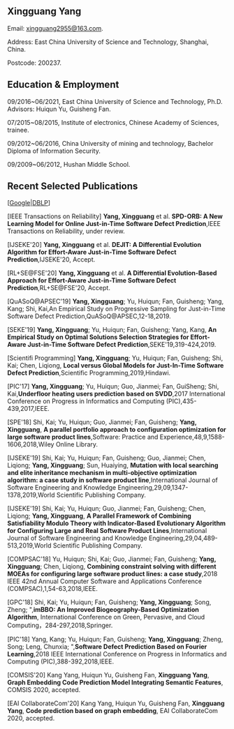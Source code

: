 ## Xingguang Yang

Email: xingguang2955@163.com.

Address: East China University of Science and Technology, Shanghai, China.

Postcode: 200237.

## Education & Employment
09/2016~06/2021, East China University of Science and Technology, Ph.D. Advisors: Huiqun Yu, Guisheng Fan.

07/2015~08/2015, Institute of electronics, Chinese Academy of Sciences, trainee.

09/2012~06/2016, China University of mining and technology, Bachelor Diploma of Information Security.

09/2009~06/2012, Hushan Middle School.

## Recent Selected Publications
[[Google][1]|[DBLP][2]]

[IEEE Transactions on Reliability] **Yang, Xingguang** et al. **SPD-ORB: A New Learning Model for Online Just-in-Time Software Defect Prediction**,IEEE Transactions on Reliability, under review.

[IJSEKE'20] **Yang, Xingguang** et al. **DEJIT: A Differential Evolution Algorithm for Effort-Aware Just-in-Time Software Defect Prediction**,IJSEKE'20, Accept.

[RL+SE@FSE'20] **Yang, Xingguang** et al. **A Differential Evolution-Based Approach for Effort-Aware Just-in-Time Software Defect Prediction**,RL+SE@FSE'20, Accept.



[QuASoQ@APSEC'19] **Yang, Xingguang**; Yu, Huiqun; Fan, Guisheng; Yang, Kang; Shi, Kai,An Empirical Study on Progressive Sampling for Just-in-Time Software Defect Prediction,QuASoQ@APSEC,12-18,2019.

[SEKE'19] **Yang, Xingguang**; Yu, Huiqun; Fan, Guisheng; Yang, Kang, **An Empirical Study on Optimal Solutions Selection Strategies for Effort-Aware Just-in-Time Software Defect Prediction**,SEKE'19,319-424,2019.

[Scientifi Programming] **Yang, Xingguang**; Yu, Huiqun; Fan, Guisheng; Shi, Kai; Chen, Liqiong, **Local versus Global Models for Just-In-Time Software Defect Prediction**,Scientific Programming,2019,Hindawi.

[PIC'17] **Yang, Xingguang**; Yu, Huiqun; Guo, Jianmei; Fan, GuiSheng; Shi, Kai,**Underfloor heating users prediction based on SVDD**,2017 International Conference on Progress in Informatics and Computing (PIC),435-439,2017,IEEE.


[SPE'18] Shi, Kai; Yu, Huiqun; Guo, Jianmei; Fan, Guisheng; **Yang, Xingguang**, **A parallel portfolio approach to configuration optimization for large software product lines**,Software: Practice and Experience,48,9,1588-1606,2018,Wiley Online Library.


[IJSEKE'19] Shi, Kai; Yu, Huiqun; Fan, Guisheng; Guo, Jianmei; Chen, Liqiong; **Yang, Xingguang**; Sun, Huaiying, **Mutation with local searching and elite inheritance mechanism in multi-objective optimization algorithm: a case study in software product line**,International Journal of Software Engineering and Knowledge Engineering,29,09,1347-1378,2019,World Scientific Publishing Company.

[IJSEKE'19] Shi, Kai; Yu, Huiqun; Guo, Jianmei; Fan, Guisheng; Chen, Liqiong; **Yang, Xingguang**, **A Parallel Framework of Combining Satisfiability Modulo Theory with Indicator-Based Evolutionary Algorithm for Configuring Large and Real Software Product Lines**,International Journal of Software Engineering and Knowledge Engineering,29,04,489-513,2019,World Scientific Publishing Company.

[COMPSAC'18] Yu, Huiqun; Shi, Kai; Guo, Jianmei; Fan, Guisheng; **Yang, Xingguang**; Chen, Liqiong, **Combining constraint solving with different MOEAs for configuring large software product lines: a case study**,2018 IEEE 42nd Annual Computer Software and Applications Conference (COMPSAC),1,54-63,2018,IEEE.

[GPC'18] Shi, Kai; Yu, Huiqun; Fan, Guisheng; **Yang, Xingguang**; Song, Zheng; ",**imBBO: An Improved Biogeography-Based Optimization Algorithm**, International Conference on Green, Pervasive, and Cloud Computing，284-297,2018,Springer.

[PIC'18] Yang, Kang; Yu, Huiqun; Fan, Guisheng; **Yang, Xingguang**; Zheng, Song; Leng, Chunxia; ",**Software Defect Prediction Based on Fourier Learning**,2018 IEEE International Conference on Progress in Informatics and Computing (PIC),388-392,2018,IEEE.

[COMSIS'20] Kang Yang, Huiqun Yu, Guisheng Fan, **Xingguang Yang**, **Graph Embedding Code Prediction Model Integrating Semantic Features**, COMSIS 2020, accepted.

[EAI CollaborateCom'20] Kang Yang, Huiqun Yu, Guisheng Fan, **Xingguang Yang**, **Code prediction based on graph embedding**, EAI CollaborateCom 2020, accepted.

[1]: https://scholar.google.com/citations?user=FO57rqMAAAAJ&hl=zh-CN&oi=sra

[2]: https://dblp.uni-trier.de/pers/hd/y/Yang:Xingguang

